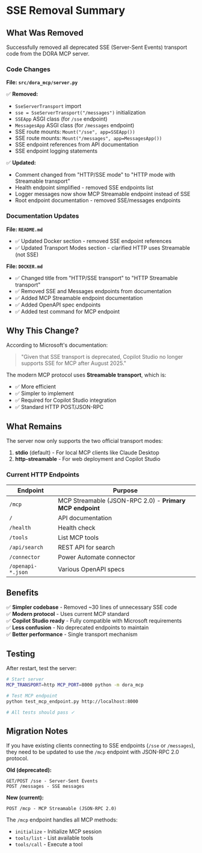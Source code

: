 # SSE Removal Summary

## What Was Removed

Successfully removed all deprecated SSE (Server-Sent Events) transport code from the DORA MCP server.

### Code Changes

**File: `src/dora_mcp/server.py`**

✅ **Removed:**
- `SseServerTransport` import
- `sse = SseServerTransport("/messages")` initialization
- `SSEApp` ASGI class (for `/sse` endpoint)
- `MessagesApp` ASGI class (for `/messages` endpoint)
- SSE route mounts: `Mount("/sse", app=SSEApp())`
- SSE route mounts: `Mount("/messages", app=MessagesApp())`
- SSE endpoint references from API documentation
- SSE endpoint logging statements

✅ **Updated:**
- Comment changed from "HTTP/SSE mode" to "HTTP mode with Streamable transport"
- Health endpoint simplified - removed SSE endpoints list
- Logger messages now show MCP Streamable endpoint instead of SSE
- Root endpoint documentation - removed SSE/messages endpoints

### Documentation Updates

**File: `README.md`**
- ✅ Updated Docker section - removed SSE endpoint references
- ✅ Updated Transport Modes section - clarified HTTP uses Streamable (not SSE)

**File: `DOCKER.md`**
- ✅ Changed title from "HTTP/SSE transport" to "HTTP Streamable transport"
- ✅ Removed SSE and Messages endpoints from documentation
- ✅ Added MCP Streamable endpoint documentation
- ✅ Added OpenAPI spec endpoints
- ✅ Added test command for MCP endpoint

## Why This Change?

According to Microsoft's documentation:
> "Given that SSE transport is deprecated, Copilot Studio no longer supports SSE for MCP after August 2025."

The modern MCP protocol uses **Streamable transport**, which is:
- ✅ More efficient
- ✅ Simpler to implement
- ✅ Required for Copilot Studio integration
- ✅ Standard HTTP POST/JSON-RPC

## What Remains

The server now only supports the two official transport modes:

1. **stdio** (default) - For local MCP clients like Claude Desktop
2. **http-streamable** - For web deployment and Copilot Studio

### Current HTTP Endpoints

| Endpoint | Purpose |
|----------|---------|
| `/mcp` | MCP Streamable (JSON-RPC 2.0) - **Primary MCP endpoint** |
| `/` | API documentation |
| `/health` | Health check |
| `/tools` | List MCP tools |
| `/api/search` | REST API for search |
| `/connector` | Power Automate connector |
| `/openapi-*.json` | Various OpenAPI specs |

## Benefits

✅ **Simpler codebase** - Removed ~30 lines of unnecessary SSE code  
✅ **Modern protocol** - Uses current MCP standard  
✅ **Copilot Studio ready** - Fully compatible with Microsoft requirements  
✅ **Less confusion** - No deprecated endpoints to maintain  
✅ **Better performance** - Single transport mechanism  

## Testing

After restart, test the server:

```bash
# Start server
MCP_TRANSPORT=http MCP_PORT=8000 python -m dora_mcp

# Test MCP endpoint
python test_mcp_endpoint.py http://localhost:8000

# All tests should pass ✓
```

## Migration Notes

If you have existing clients connecting to SSE endpoints (`/sse` or `/messages`), they need to be updated to use the `/mcp` endpoint with JSON-RPC 2.0 protocol.

**Old (deprecated):**
```
GET/POST /sse - Server-Sent Events
POST /messages - SSE messages
```

**New (current):**
```
POST /mcp - MCP Streamable (JSON-RPC 2.0)
```

The `/mcp` endpoint handles all MCP methods:
- `initialize` - Initialize MCP session
- `tools/list` - List available tools
- `tools/call` - Execute a tool
